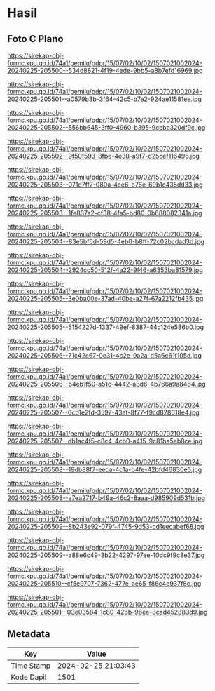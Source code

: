 # Hasil

## Foto C Plano

https://sirekap-obj-formc.kpu.go.id/74a1/pemilu/pdpr/15/07/02/10/02/1507021002024-20240225-205500--534d8821-4f19-4ede-9bb5-a8b7efd16969.jpg

https://sirekap-obj-formc.kpu.go.id/74a1/pemilu/pdpr/15/07/02/10/02/1507021002024-20240225-205501--a0579b3b-3f64-42c5-b7e2-924ae11581ee.jpg

https://sirekap-obj-formc.kpu.go.id/74a1/pemilu/pdpr/15/07/02/10/02/1507021002024-20240225-205502--556bb645-3ff0-4960-b395-9ceba320df9c.jpg

https://sirekap-obj-formc.kpu.go.id/74a1/pemilu/pdpr/15/07/02/10/02/1507021002024-20240225-205502--9f50f593-8fbe-4e38-a9f7-d25cef116496.jpg

https://sirekap-obj-formc.kpu.go.id/74a1/pemilu/pdpr/15/07/02/10/02/1507021002024-20240225-205503--071d7ff7-080a-4ce6-b76e-69b1c435dd33.jpg

https://sirekap-obj-formc.kpu.go.id/74a1/pemilu/pdpr/15/07/02/10/02/1507021002024-20240225-205503--1fe887a2-cf38-4fa5-bd80-0b688082341a.jpg

https://sirekap-obj-formc.kpu.go.id/74a1/pemilu/pdpr/15/07/02/10/02/1507021002024-20240225-205504--83e5bf5d-59d5-4eb0-b8ff-72c02bcdad3d.jpg

https://sirekap-obj-formc.kpu.go.id/74a1/pemilu/pdpr/15/07/02/10/02/1507021002024-20240225-205504--2924cc50-512f-4a22-9f46-a6353ba81579.jpg

https://sirekap-obj-formc.kpu.go.id/74a1/pemilu/pdpr/15/07/02/10/02/1507021002024-20240225-205505--3e0ba00e-37ad-40be-a27f-67a2212fb435.jpg

https://sirekap-obj-formc.kpu.go.id/74a1/pemilu/pdpr/15/07/02/10/02/1507021002024-20240225-205505--5154227d-1337-49ef-8387-44c124e586b0.jpg

https://sirekap-obj-formc.kpu.go.id/74a1/pemilu/pdpr/15/07/02/10/02/1507021002024-20240225-205506--71c42c67-0e31-4c2e-9a2a-d5a6c61f105d.jpg

https://sirekap-obj-formc.kpu.go.id/74a1/pemilu/pdpr/15/07/02/10/02/1507021002024-20240225-205506--b4eb1f50-a51c-4442-a8d6-4b766a9a8464.jpg

https://sirekap-obj-formc.kpu.go.id/74a1/pemilu/pdpr/15/07/02/10/02/1507021002024-20240225-205507--6cb1e2fd-3597-43af-8f77-f9cd828618e4.jpg

https://sirekap-obj-formc.kpu.go.id/74a1/pemilu/pdpr/15/07/02/10/02/1507021002024-20240225-205507--db1ac4f5-c8c4-4cb0-a415-9c81ba5eb8ce.jpg

https://sirekap-obj-formc.kpu.go.id/74a1/pemilu/pdpr/15/07/02/10/02/1507021002024-20240225-205508--19db88f7-eeca-4c1a-b4fe-42bfd46830e5.jpg

https://sirekap-obj-formc.kpu.go.id/74a1/pemilu/pdpr/15/07/02/10/02/1507021002024-20240225-205508--a7ea2717-b49a-46c2-8aaa-d985909d531b.jpg

https://sirekap-obj-formc.kpu.go.id/74a1/pemilu/pdpr/15/07/02/10/02/1507021002024-20240225-205509--8b243e92-079f-4745-9d53-cd1eecabef68.jpg

https://sirekap-obj-formc.kpu.go.id/74a1/pemilu/pdpr/15/07/02/10/02/1507021002024-20240225-205509--a88e6c49-3b22-4297-97ee-10dc9f9c8e37.jpg

https://sirekap-obj-formc.kpu.go.id/74a1/pemilu/pdpr/15/07/02/10/02/1507021002024-20240225-205510--cf5e9707-7362-477e-ae65-f86c4e937f8c.jpg

https://sirekap-obj-formc.kpu.go.id/74a1/pemilu/pdpr/15/07/02/10/02/1507021002024-20240225-205501--03e03584-1c80-426b-96ee-3cad452883d9.jpg


## Metadata

| Key        | Value               |
| ---------- | ------------------- |
| Time Stamp | 2024-02-25 21:03:43 |
| Kode Dapil | 1501                |




